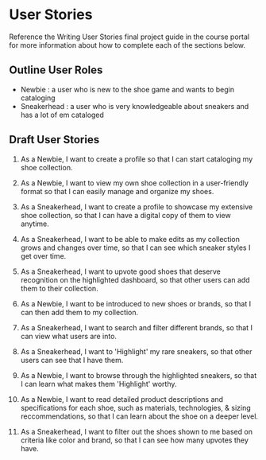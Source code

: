 # User Stories

Reference the Writing User Stories final project guide in the course portal for more information about how to complete each of the sections below.

## Outline User Roles

- Newbie : a user who is new to the shoe game and wants to begin cataloging
- Sneakerhead : a user who is very knowledgeable about sneakers and has a lot of em cataloged

## Draft User Stories

1. As a Newbie, I want to create a profile so that I can start cataloging my shoe collection.

2. As a Newbie, I want to view my own shoe collection in a user-friendly format so that I can easily manage and organize my shoes.

3. As a Sneakerhead, I want to create a profile to showcase my extensive shoe collection, so that I can have a digital copy of them to view anytime.

4. As a Sneakerhead, I want to be able to make edits as my collection grows and changes over time, so that I can see which sneaker styles I get over time.

5. As a Sneakerhead, I want to upvote good shoes that deserve recognition on the highlighted dashboard, so that other users can add them to their collection.

6. As a Newbie, I want to be introduced to new shoes or brands, so that I can then add them to my collection.

7. As a Sneakerhead, I want to search and filter different brands, so that I can view what users are into.

8. As a Sneakerhead, I want to 'Highlight' my rare sneakers, so that other users can see that I have them.

9. As a Newbie, I want to browse through the highlighted sneakers, so that I can learn what makes them 'Highlight' worthy.

10. As a Newbie, I want to read detailed product descriptions and specifications for each shoe, such as materials, technologies, & sizing reccommendations, so that I can learn about the shoe on a deeper level.

11. As a Sneakerhead, I want to filter out the shoes shown to me based on criteria like color and brand, so that I can see how many upvotes they have.

